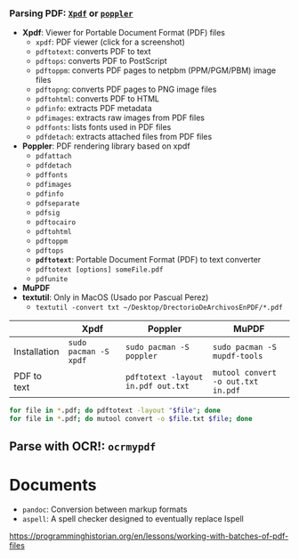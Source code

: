 ### Parsing PDF: [`Xpdf`](https://www.xpdfreader.com) or [`poppler`](https://poppler.freedesktop.org)

- **Xpdf**: Viewer for Portable Document Format (PDF) files
	- `xpdf`: PDF viewer (click for a screenshot)
	- `pdftotext`: converts PDF to text
	- `pdftops`: converts PDF to PostScript
	- `pdftoppm`: converts PDF pages to netpbm (PPM/PGM/PBM) image files
	- `pdftopng`: converts PDF pages to PNG image files
	- `pdftohtml`: converts PDF to HTML
	- `pdfinfo`: extracts PDF metadata
	- `pdfimages`: extracts raw images from PDF files
	- `pdffonts`: lists fonts used in PDF files
	- `pdfdetach`: extracts attached files from PDF files
- **Poppler**: 	PDF rendering library based on xpdf
	- `pdfattach`
	- `pdfdetach`
	- `pdffonts`
	- `pdfimages`
	- `pdfinfo`
	- `pdfseparate`
	- `pdfsig`
	- `pdftocairo`
	- `pdftohtml`
	- `pdftoppm`
	- `pdftops`
	- **`pdftotext`**: Portable Document Format (PDF) to text converter
  	- `pdftotext [options] someFile.pdf`
	- `pdfunite`
- **MuPDF**
- **textutil**: Only in MacOS (Usado por Pascual Perez)
	- `textutil -convert txt ~/Desktop/DrectorioDeArchivosEnPDF/*.pdf`

|              | **Xpdf**              | **Poppler**                        | **MuPDF**                          |
|--------------|-----------------------|------------------------------------|------------------------------------|
| Installation | `sudo pacman -S xpdf` | `sudo pacman -S poppler`           | `sudo pacman -S mupdf-tools`       |
| PDF to text  |                       | `pdftotext -layout in.pdf out.txt` | `mutool convert -o out.txt in.pdf` |


```bash
for file in *.pdf; do pdftotext -layout "$file"; done
for file in *.pdf; do mutool convert -o $file.txt $file; done
```


## Parse with OCR!: `ocrmypdf`


# Documents

- `pandoc`: Conversion between markup formats
- `aspell`: A spell checker designed to eventually replace Ispell



https://programminghistorian.org/en/lessons/working-with-batches-of-pdf-files